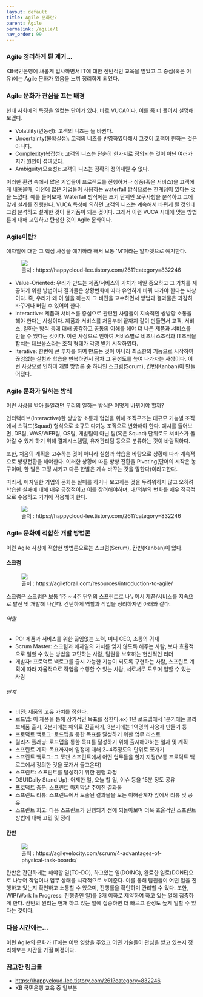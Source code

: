 ```yaml
---
layout: default
title: Agile 문화란?
parent: Agile
permalink: /agile/1
nav_order: 99
---
```


###  Agile 정리하게 된 계기...

KB국민은행에 새롭게 입사하면서 IT에 대한 전반적인 교육을 받았고 그 중심(혹은 이유)에는 Agile 문화가 있음을 느껴 정리하게 되었다.

### Agile 문화가 관심을 끄는 배경

현대 사회에의 특징을 일컸는 단어가 있다. 바로 VUCA이다. 이를 좀 더 풀어서 설명해보겠다.
 - Volatility(변동성): 고객의 니즈는 늘 바뀐다.
 - Uncertainty(불확실성): 고객의 니즈를 반영하였다해서 그것이 고객이 원하는 것은 아니다.
 - Complexity(복잡성): 고객의 니즈는 단순히 한가지로 정의되는 것이 아닌 여러가지가 원인이 섞여있다.
 - Ambiguity(모호성): 고객의 니즈는 정확히 정의내릴 수 없다.

이러한 환경 속에서 많은 기업들이 프로젝트를 진행하거나 상품(혹은 서비스)을 고객에게 내놓을때, 이전에 많은 기업들이 사용하는 waterfall 방식으로는 한계점이 있다는 것을 느꼈다. 예를 들어보자. Waterfall 방식에는 초기 단계인 요구사항을 분석하고 그에 맞게 설계를 진행한다. VUCA 특성에 의하면 고객의 니즈는 계속해서 바뀌게 될 것인데 그럼 분석하고 설계한 것이 물거품이 되는 것이다. 그래서 이런 VUCA 시대에 맞는 방법론에 대해 고민하고 탄생한 것이 Agile 문화이다.

### Agile이란?

애자일에 대한 그 핵심 사상을 얘기하라 해서 보통 ‘M’이라는 알파벳으로 얘기한다.

<aside>
<figure>
<img src="{{ "/media/img/agile/agile-01.PNG" | absolute_url }}" />
<figcaption>출처 : https://happycloud-lee.tistory.com/261?category=832246 </figcaption>
</figure>
</aside>

 - Value-Oriented: 우리가 만드는 제품/서비스의 가치가 제일 중요하고 그 가치를 제공하기 위한 방법이나 결과물은 상황변화에 따라 유연하게 바꿔 나가야 한다는 사상이다. 즉, 우리가 왜 이 일을 하는지 그 비전을 고수하면서 방법과 결과물은 과감히 바꾸거나 버릴 수 있어야 한다.
 - Interactive: 제품과 서비스를 중심으로 관련된 사람들이 지속적인 쌍방향 소통을 해야 한다는 사상이다. 제품과 서비스를 처음부터 끝까지 같이 만들면서 고객, 서비스, 일하는 방식 등에 대해 공감하고 공통의 이해를 해야 더 나은 제품과 서비스를 만들 수 있다는 것이다. 이런 사상으로 인하여 서비스별로 비즈니스조직과 IT조직을 합치는 데브옵스라는 조직 형태가 각광 받기 시작하였다.
 - Iterative: 한번에 큰 투자를 하여 만드는 것이 아니라 최소한의 기능으로 시작하여 끊임없는 실험과 학습을 반복하면서 점차 그 완성도를 높여 나가자는 사상이다. 이런 사상으로 인하여 개발 방법론 중 하나인 스크럼(Scrum), 칸반(Kanban)이 만들어졌다.

### Agile 문화가 일하는 방식

이런 사상을 받아 들일려면 우리의 일하는 방식은 어떻게 바뀌어야 할까?

인터랙티브(Interactive)한 쌍방향 소통과 협업을 위해 조직구조는 대규모 기능별 조직에서 스쿼드(Squad) 형식으로 소규모 다기능 조직으로 변화해야 한다. 예시를 들어보면, DB팀, WAS/WEB팀, OS팀, 개발팀이 아닌 팀(혹은 Squad) 단위로도 서비스가 돌아갈 수 있게 하기 위해 결제시스템팀, 유저관리팀 등으로 분류하는 것이 바람직하다.

또한, 처음의 계획을 고수하는 것이 아니라 실험과 학습을 바탕으로 상황에 따라 계속적으로 방향전환을 해야한다. 이러한 상황에 따른 방향 전환을 Pivoting(단어의 시작은 농구이며, 한 발은 고정 시키고 다른 한발은 계속 바꾸는 것을 말한다)이라고한다. 

따라서, 애자일한 기업의 문화는 실패를 하거나 보고하는 것을 두려워하지 않고 오히려 학습한 실패에 대해 매우 긍정적이고 이를 장려해야하며, 내/외부의 변화를 매우 적극적으로 수용하고 거기에 적응해여 한다.

<aside>
<figure>
<img src="{{ "/media/img/agile/agile-02.PNG" | absolute_url }}" />
<figcaption>출처 : https://happycloud-lee.tistory.com/261?category=832246 </figcaption>
</figure>
</aside>

### Agile 문화에 적합한 개발 방법론

이런 Agile 사상에 적합한 방법론으로는 스크럼(Scrum), 칸반(Kanban)이 있다.

#### 스크럼

<aside>
<figure>
<img src="{{ "/media/img/agile/agile-03.PNG" | absolute_url }}" />
<figcaption>출처 : https://agileforall.com/resources/introduction-to-agile/ </figcaption>
</figure>
</aside>

스크럼은 스크럼은 보통 1주 ~ 4주 단위의 스프린트로 나누어서 제품/서비스를 지속으로 발전 및 개발해 나간다.
간단하게 역할과 작업을 정리하자면 아래와 같다.

###### 역할
 - PO: 제품과 서비스를 위한 끊임없는 노력, 미니 CEO, 소통의 귀재
 - Scrum Master: 스크럼과 애자일의 가치를 잊지 않도록 해주는 사람, 보다 효율적으로 일할  수 있는 방법을 고민하는 사람, 팀원을 보호하는 헌신적인 리더
 - 개발자: 프로덕트 백로그를 출시 가능한 기능이 되도록 구현하는 사람, 스프린트 계획에 따라 자율적으로 작업을 수행할 수 있는 사람, 서로서로 도우며 일할 수 있는 사람

###### 단계
 - 비전: 제품의 고유 가치를 정한다.
 - 로드맵: 이 제품을 통해 장기적인 목표를 정한다.ex) 1년 로드맵에서 1분기에는 콜라보제품 출시, 2분기에는 해외로 진출하기, 3분기에는 1억명의 사용자 만들기 등
 - 프로덕트 백로그: 로드맵을 통한 목표를 달성하기 위한 업무 리스트
 - 릴리즈 플래닝: 로드맵을 통한 목표를 달성하기 위해 출시해야하는 일자 및 계획
 - 스프린트 계획: 목표까지에 일정에 대해 2~4주정도의 단위로 쪼개기
 - 스프린트 백로그: 그 쪼갠 스프린트에서 어떤 업무들을 할지 지정(보통 프로덕트 백로그에서 정의한 것을 쪼개서 들고온다)
 - 스프린트: 스프린트를 달성하기 위한 진행 과정
 - DSU(Daily Stand Up): 어제한 일, 오늘 할 일, 이슈 등을 15분 정도 공유
 - 프로덕트 증분: 스프린트 마지막날 주어진 결과물     
 - 스프린트 리뷰: 스프린트에서 도출된 결과물을 모든 이해관계자 앞에서 리뷰 및 공유
 - 스프린트 회고: 다음 스프린트가 진행되기 전에 되돌아보며 더욱 효율적인 스프린트 방법에 대해 고민 및 정리

#### 칸반

<aside>
<figure>
<img src="{{ "/media/img/agile/agile-04.PNG" | absolute_url }}" />
<figcaption>출처 : https://agilevelocity.com/scrum/4-advantages-of-physical-task-boards/ </figcaption>
</figure>
</aside>

칸반은 간단하게는 해야할 일(TO-DO), 하고있는 일(DOING), 완료한 일로(DONE)으로 나누어 작업이나 업무 상태를 시각적으로 보여준다. 이를 통해 팀원들이 어떤 일을 진행하고 있는지 확인하고 소통할 수 있으며, 진행률을 확인하며 관리할 수 있다. 또한, WIP(Work In Progress: 진행중인 일)를 3개 이하로 제약하여 하고 있는 일에 집중하게 한다. 칸반의 원리는 현재 하고 있는 일에 집중하면 더 빠르고 완성도 높게 일할 수 있다는 것이다. 


### 다음 시간에는...

이런 Agile의 문화가 IT에는 어떤 영향을 주었고 어떤 기술들이 관심을 받고 있는지 정리해보는 시간을 가질 예정이다.

### 참고한 링크들

 - https://happycloud-lee.tistory.com/261?category=832246
 - KB 국민은행 교육 중 일부분

